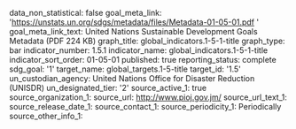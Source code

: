 data_non_statistical: false
goal_meta_link: 'https://unstats.un.org/sdgs/metadata/files/Metadata-01-05-01.pdf '
goal_meta_link_text: United Nations Sustainable Development Goals Metadata (PDF 224
  KB)
graph_title: global_indicators.1-5-1-title
graph_type: bar
indicator_number: 1.5.1
indicator_name: global_indicators.1-5-1-title
indicator_sort_order: 01-05-01
published: true
reporting_status: complete
sdg_goal: '1'
target_name: global_targets.1-5-title
target_id: '1.5'
un_custodian_agency: United Nations Office for Disaster Reduction (UNISDR)
un_designated_tier: '2'
source_active_1: true
source_organization_1: 
source_url: http://www.pioj.gov.jm/
source_url_text_1: 
source_release_date_1: 
source_contact_1: 
source_periodicity_1: Periodically
source_other_info_1: 
